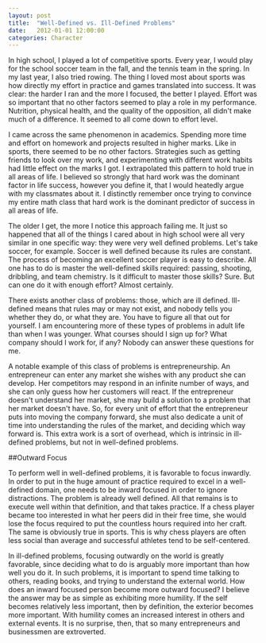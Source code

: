 ```yaml
---
layout: post
title:  "Well-Defined vs. Ill-Defined Problems"
date:   2012-01-01 12:00:00
categories: Character
---
```


In high school, I played a lot of competitive sports. Every year, I would play for the school soccer team in the fall, and the tennis team in the spring. In my last year, I also tried rowing. The thing I loved most about sports was how directly my effort in practice and games translated into success. It was clear: the harder I ran and the more I focused, the better I played. Effort was so important that no other factors seemed to play a role in my performance. Nutrition, physical health, and the quality of the opposition, all didn't make much of a difference. It seemed to all come down to effort level. 

I came across the same phenomenon in academics. Spending more time and effort on homework and projects resulted in higher marks. Like in sports, there seemed to be no other factors. Strategies such as getting friends to look over my work, and experimenting with different work habits had little effect on the marks I got. I extrapolated this pattern to hold true in all areas of life. I believed so strongly that hard work was the dominant factor in life success, however you define it, that I would heatedly argue with my classmates about it. I distinctly remember once trying to convince my entire math class that hard work is the dominant predictor of success in all areas of life. 

The older I get, the more I notice this approach failing me. It just so happened that all of the things I cared about in high school were all very similar in one specific way: they were very well defined problems. Let's take soccer, for example. Soccer is well defined because its rules are constant. The process of becoming an excellent soccer player is easy to describe. All one has to do is master the well-defined skills required: passing, shooting, dribbling, and team chemistry. Is it difficult to master those skills? Sure. But can one do it with enough effort? Almost certainly. 

There exists another class of problems: those, which are ill defined. Ill-defined means that rules may or may not exist, and nobody tells you whether they do, or what they are. You have to figure all that out for yourself. I am encountering more of these types of problems in adult life than when I was younger. What courses should I sign up for? What company should I work for, if any? Nobody can answer these questions for me. 

A notable example of this class of problems is entrepreneurship. An entrepreneur can enter any market she wishes with any product she can develop. Her competitors may respond in an infinite number of ways, and she can only guess how her customers will react. If the entrepreneur doesn't understand her market, she may build a solution to a problem that her market doesn't have. So, for every unit of effort that the entrepreneur puts into moving the company forward, she must also dedicate a unit of time into understanding the rules of the market, and deciding which way forward is. This extra work is a sort of overhead, which is intrinsic in ill-defined problems, but not in well-defined problems. 

##Outward Focus

To perform well in well-defined problems, it is favorable to focus inwardly. In order to put in the huge amount of practice required to excel in a well-defined domain, one needs to be inward focused in order to ignore distractions. The problem is already well defined. All that remains is to execute well within that definition, and that takes practice. If a chess player became too interested in what her peers did in their free time, she would lose the focus required to put the countless hours required into her craft. The same is obviously true in sports. This is why chess players are often less social than average and successful athletes tend to be self-centered. 

In ill-defined problems, focusing outwardly on the world is greatly favorable, since deciding what to do is arguably more important than how well you do it. In such problems, it is important to spend time talking to others, reading books, and trying to understand the external world. How does an inward focused person become more outward focused? I believe the answer may be as simple as exhibiting more humility. If the self becomes relatively less important, then by definition, the exterior becomes more important. With humility comes an increased interest in others and external events. It is no surprise, then, that so many entrepreneurs and businessmen are extroverted.
